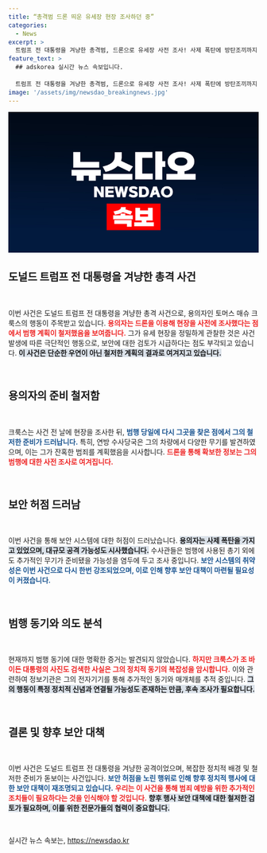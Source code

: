 ```yaml
---
title: “총격범 드론 띄운 유세장 현장 조사하던 중”
categories:
  - News
excerpt: >
  트럼프 전 대통령을 겨냥한 총격범, 드론으로 유세장 사전 조사! 사제 폭탄에 방탄조끼까지 발각, 보안 허점 드러나. 충격적인 범행 동기와 사건의 전말이 밝혀진다.
feature_text: >
  ## adskorea 실시간 뉴스 속보입니다.

  트럼프 전 대통령을 겨냥한 총격범, 드론으로 유세장 사전 조사! 사제 폭탄에 방탄조끼까지 발각, 보안 허점 드러나. 충격적인 범행 동기와 사건의 전말이 밝혀진다.
image: '/assets/img/newsdao_breakingnews.jpg'
---
```


<p><img src="/assets/img/newsdao_breakingnews.jpg" alt="adskorea 속보" /></p>

<h2 data-ke-size="size26">도널드 트럼프 전 대통령을 겨냥한 총격 사건</h2>

<p data-ke-size="size16">&nbsp;</p>

<p>이번 사건은 도널드 트럼프 전 대통령을 겨냥한 총격 사건으로, 용의자인 토머스 매슈 크룩스의 행동이 주목받고 있습니다. <b><span style="color: #ee2323;">용의자는 드론을 이용해 현장을 사전에 조사했다는 점에서 범행 계획이 철저했음을 보여줍니다.</span></b> 그가 유세 현장을 정밀하게 관찰한 것은 사건 발생에 따른 극단적인 행동으로, 보안에 대한 검토가 시급하다는 점도 부각되고 있습니다. <b><span style="background-color: #21538527;">이 사건은 단순한 우연이 아닌 철저한 계획의 결과로 여겨지고 있습니다.</span></b> </p>

<p data-ke-size="size16">&nbsp;</p>

<h2 data-ke-size="size26">용의자의 준비 철저함</h2>

<p data-ke-size="size16">&nbsp;</p>

<p>크룩스는 사건 전 날에 현장을 조사한 뒤, <b><span style="color: #1a5490;">범행 당일에 다시 그곳을 찾은 점에서 그의 철저한 준비가 드러납니다.</span></b> 특히, 연방 수사당국은 그의 차량에서 다양한 무기를 발견하였으며, 이는 그가 잔혹한 범죄를 계획했음을 시사합니다. <b><span style="color: #ee2323;">드론을 통해 확보한 정보는 그의 범행에 대한 사전 조사로 여겨집니다.</span></b> </p>

<p data-ke-size="size16">&nbsp;</p>

<h2 data-ke-size="size26">보안 허점 드러남</h2>

<p data-ke-size="size16">&nbsp;</p>

<p>이번 사건을 통해 보안 시스템에 대한 허점이 드러났습니다. <b><span style="background-color: #21538527;">용의자는 사제 폭탄을 가지고 있었으며, 대규모 공격 가능성도 시사했습니다.</span></b> 수사관들은 범행에 사용된 총기 외에도 추가적인 무기가 준비됐을 가능성을 염두에 두고 조사 중입니다. <b><span style="color: #1a5490;">보안 시스템의 취약성은 이번 사건으로 다시 한번 강조되었으며, 이로 인해 향후 보안 대책이 마련될 필요성이 커졌습니다.</span></b> </p>

<p data-ke-size="size16">&nbsp;</p>

<h2 data-ke-size="size26">범행 동기와 의도 분석</h2>

<p data-ke-size="size16">&nbsp;</p>

<p>현재까지 범행 동기에 대한 명확한 증거는 발견되지 않았습니다. <b><span style="color: #ee2323;">하지만 크룩스가 조 바이든 대통령의 사진도 검색한 사실은 그의 정치적 동기의 복잡성을 암시합니다.</span></b> 이와 관련하여 정보기관은 그의 전자기기를 통해 추가적인 동기와 매개체를 추적 중입니다. <b><span style="background-color: #21538527;">그의 행동이 특정 정치적 신념과 연결될 가능성도 존재하는 만큼, 후속 조사가 필요합니다.</span></b></p>

<p data-ke-size="size16">&nbsp;</p>

<h2 data-ke-size="size26">결론 및 향후 보안 대책</h2>

<p data-ke-size="size16">&nbsp;</p>

<p>이번 사건은 도널드 트럼프 전 대통령을 겨냥한 공격이었으며, 복잡한 정치적 배경 및 철저한 준비가 돋보이는 사건입니다. <b><span style="color: #1a5490;">보안 허점을 노린 행위로 인해 향후 정치적 행사에 대한 보안 대책이 재조명되고 있습니다.</span></b> <b><span style="color: #ee2323;">우리는 이 사건을 통해 범죄 예방을 위한 추가적인 조치들이 필요하다는 것을 인식해야 할 것입니다.</span></b> <b><span style="background-color: #21538527;">향후 행사 보안 대책에 대한 철저한 검토가 필요하며, 이를 위한 전문가들의 협력이 중요합니다.</span></b> </p>

<p data-ke-size="size16">&nbsp;</p>
실시간 뉴스 속보는, <a href="https://newsdao.kr" rel="dofollow">https://newsdao.kr</a>


